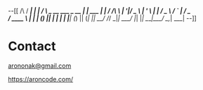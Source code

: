 --[[
     /\                         / ____|          | |
    /  \    _ __  ___   _ __   | |      ___    __| |
   / /\ \  | '__|/ _ \ | '_ \  | |     / _ \  / _` | / _ \
  / ____ \ | |  | (_) || | | | | |____| (_) || (_| ||  __/
 /_/    \_\|_|   \___/ |_| |_|  \_____|\___/  \__,_| \___|
--]]


# Contact

arononak@gmail.com

https://aroncode.com/



